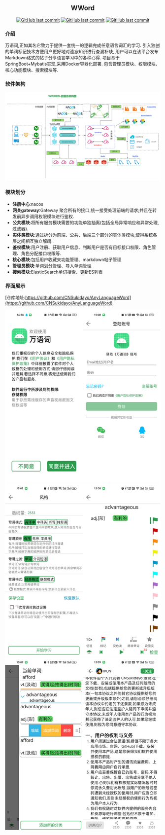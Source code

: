 <h2 align="center" >
    <b>WWord</b>
</h2>
<p align="center">
    <a href="https://openjdk.org/projects/jdk/17/"><img alt="GitHub last commit" src="https://img.shields.io/badge/JDK-17-red.svg?style=flat&logo=Oracle&labelColor=2B9C4C&color=DC2500" /></a>
    <a href="https://github.com/CNSukidayo/WWord/commits"><img alt="GitHub last commit" src="https://img.shields.io/github/last-commit/CNSukidayo/WWord" /></a>
    <a href="https://github.com/CNSukidayo/WWord/blob/master/LICENSE"><img alt="GitHub last commit" src="https://img.shields.io/badge/license-GPL 3.0-4EB1BA" /></a>
</p>

### 介绍

万语词,正如其名它致力于提供一套统一的逻辑完成任意语言词汇的学习.
引入独创的单词标记技术方便用户更好地对遗忘知识进行查漏补缺,
用户可以在该平台发布Markdown格式的帖子分享语言学习中的各种心得.
项目基于SpringBoot+Mybatis实现,采用Docker容器化部署.
包含管理员模块、权限模块、核心功能模块、搜索模块等.

### 软件架构

![软件架构](images/design.png)

### 模块划分

* **注册中心**:nacos
* **网关gateway**:Gateway 聚合所有的接口,统一接受处理前端的请求;并且在转发前异步调用权限模块进行鉴权.
* **公共模块**:将所有服务模块需要的功能单独抽离(包括全局异常响应和异常处理,过滤器).
* **实体类模块**:通过拆分为前端、公共、后端三个部分的实体类模块,使得系统各层之间相互独立解耦.
* **鉴权模块**:用户注册、获取用户信息、判断用户是否有目标接口权限、角色管理、角色分配接口权限等.
* **核心模块**:包括用户收藏夹功能管理、markdown帖子管理
* **管理员模块**:单词划分管理、导入单词管理
* **搜索模块**:ElasticSearch单词搜索、更新ES列表

### 界面展示
[仓库地址:https://github.com/CNSukidayo/AnyLanguageWord](https://github.com/CNSukidayo/AnyLanguageWord)
<table border="0px">
    <tr>
        <img src="images/home_page_1.png" alt="登陆界面" />
    </tr>       
    <tr>
        <img src="images/home_page_2.png" alt="背词界面" />
    </tr>    
    <tr>
        <img src="images/home_page_3.png" alt="收藏夹和markdown显示" />
    </tr>    
</table>